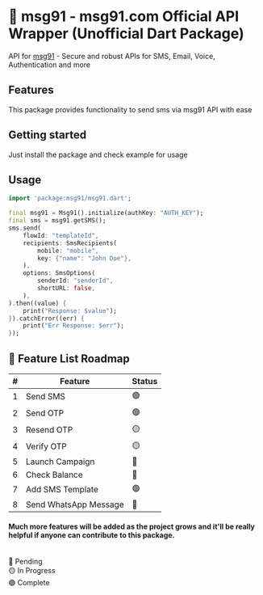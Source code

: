 # 💬 msg91 - msg91.com Official API Wrapper (Unofficial Dart Package)

API for [msg91](https://msg91.com) - Secure and robust APIs for SMS, Email, Voice, Authentication and more

## Features

This package provides functionality to send sms via msg91 API with ease

## Getting started

Just install the package and check example for usage

## Usage

```dart
import 'package:msg91/msg91.dart';

final msg91 = Msg91().initialize(authKey: "AUTH_KEY");
final sms = msg91.getSMS();
sms.send(
    flowId: "templateId",
    recipients: SmsRecipients(
        mobile: "mobile",
        key: {"name": "John Doe"},
    ),
    options: SmsOptions(
        senderId: "senderId",
        shortURL: false,
    ),
).then((value) {
    print("Response: $value");
}).catchError((err) {
    print("Err Response: $err");
});
```

## 📝 Feature List Roadmap

| # | Feature               | Status |
|---|-----------------------|--------|
| 1 | Send SMS              | 🟢     |
| 2 | Send OTP              | 🟢     |
| 3 | Resend OTP            | 🟡     |
| 4 | Verify OTP            | 🟡     |
| 5 | Launch Campaign       | 🔴     |
| 6 | Check Balance         | 🔴     |
| 7 | Add SMS Template      | 🟢     |
| 8 | Send WhatsApp Message | 🔴     |

#### Much more features will be added as the project grows and it'll be really helpful if anyone can contribute to this package.

<br/>
🔴 Pending<br/>
🟡 In Progress<br/>
🟢 Complete<br/>
<br/>

